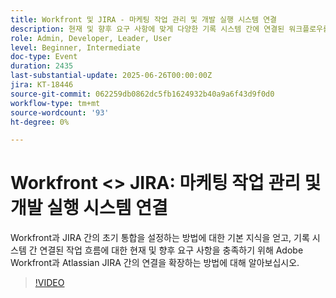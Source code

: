 ```yaml
---
title: Workfront 및 JIRA - 마케팅 작업 관리 및 개발 실행 시스템 연결
description: 현재 및 향후 요구 사항에 맞게 다양한 기록 시스템 간에 연결된 워크플로우를 지원하기 위해 Adobe Workfront + JIRA 통합을 설정하고 확장하는 방법을 알아봅니다.
role: Admin, Developer, Leader, User
level: Beginner, Intermediate
doc-type: Event
duration: 2435
last-substantial-update: 2025-06-26T00:00:00Z
jira: KT-18446
source-git-commit: 062259db0862dc5fb1624932b40a9a6f43d9f0d0
workflow-type: tm+mt
source-wordcount: '93'
ht-degree: 0%

---
```



# Workfront &lt;> JIRA: 마케팅 작업 관리 및 개발 실행 시스템 연결

Workfront과 JIRA 간의 초기 통합을 설정하는 방법에 대한 기본 지식을 얻고, 기록 시스템 간 연결된 작업 흐름에 대한 현재 및 향후 요구 사항을 충족하기 위해 Adobe Workfront과 Atlassian JIRA 간의 연결을 확장하는 방법에 대해 알아보십시오.

>[!VIDEO](https://video.tv.adobe.com/v/3464442/?learn=on&enablevpops)
